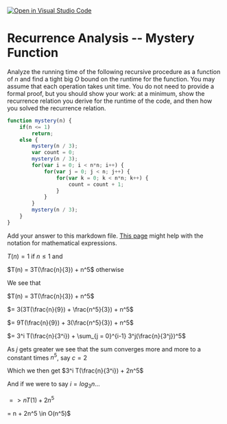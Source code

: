 [![Open in Visual Studio Code](https://classroom.github.com/assets/open-in-vscode-718a45dd9cf7e7f842a935f5ebbe5719a5e09af4491e668f4dbf3b35d5cca122.svg)](https://classroom.github.com/online_ide?assignment_repo_id=12078078&assignment_repo_type=AssignmentRepo)
# Recurrence Analysis -- Mystery Function

Analyze the running time of the following recursive procedure as a function of
$n$ and find a tight big $O$ bound on the runtime for the function. You may
assume that each operation takes unit time. You do not need to provide a formal
proof, but you should show your work: at a minimum, show the recurrence relation
you derive for the runtime of the code, and then how you solved the recurrence
relation.

```javascript
function mystery(n) {
    if(n <= 1)
        return;
    else {
        mystery(n / 3);
        var count = 0;
        mystery(n / 3);
        for(var i = 0; i < n*n; i++) {
            for(var j = 0; j < n; j++) {
                for(var k = 0; k < n*n; k++) {
                    count = count + 1;
                }
            }
        }
        mystery(n / 3);
    }
}
```

Add your answer to this markdown file. [This
page](https://docs.github.com/en/get-started/writing-on-github/working-with-advanced-formatting/writing-mathematical-expressions)
might help with the notation for mathematical expressions.

$T(n) = 1$ if $n \leq 1$ and 

$T(n) = 3T(\frac{n}{3}) + n^5$ otherwise

We see that 

$T(n) = 3T(\frac{n}{3}) + n^5$

$= 3(3T(\frac{n}{9}) + \frac{n^5}{3}) + n^5$

$= 9T(\frac{n}{9}) + 3(\frac{n^5}{3}) + n^5$

$= 3^i T(\frac{n}{3^i}) + \sum_{j = 0}^{i-1} 3^j(\frac{n}{3^j})^5$

As $j$ gets greater we see that the sum converges more and more to a constant times $n^5$, say $c = 2$

Which we then get $3^i T(\frac{n}{3^i}) + 2n^5$

And if we were to say $i = log_{3}n ...$

$=> nT(1) + 2n^5$

= n + 2n^5 \in O(n^5)$
